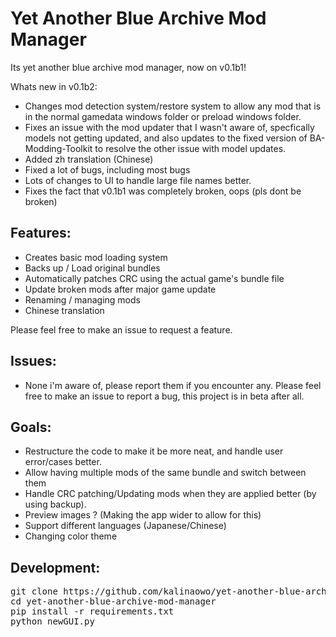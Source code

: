 # Yet Another Blue Archive Mod Manager
Its yet another blue archive mod manager, now on v0.1b1!

Whats new in v0.1b2:

- Changes mod detection system/restore system to allow any mod that is in the normal gamedata windows folder or preload windows folder.
- Fixes an issue with the mod updater that I wasn't aware of, specfically models not getting updated, and also updates to the fixed version of BA-Modding-Toolkit
to resolve the other issue with model updates.
- Added zh translation (Chinese)
- Fixed a lot of bugs, including most bugs 
- Lots of changes to UI to handle large file names better.
- Fixes the fact that v0.1b1 was completely broken, oops (pls dont be broken)

## Features:
 - Creates basic mod loading system
 - Backs up / Load original bundles 
 - Automatically patches CRC using the actual game's bundle file
 - Update broken mods after major game update
 - Renaming / managing mods
 - Chinese translation

Please feel free to make an issue to request a feature.

## Issues:
 - None i'm aware of, please report them if you encounter any.
Please feel free to make an issue to report a bug, this project is in beta after all.

## Goals:
 - Restructure the code to make it be more neat, and handle user error/cases better.
 - Allow having multiple mods of the same bundle and switch between them
 - Handle CRC patching/Updating mods when they are applied better (by using backup).
 - Preview images ? (Making the app wider to allow for this)
 - Support different languages (Japanese/Chinese)
 - Changing color theme

## Development:
<pre>
git clone https://github.com/kalinaowo/yet-another-blue-archive-mod-manager.git
cd yet-another-blue-archive-mod-manager
pip install -r requirements.txt
python newGUI.py
</pre>